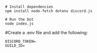 ```git clone https://github.com/excreal1/bot

# Install dependencies
npm install node-fetch dotenv discord.js

# Run the bot
node index.js
```

#Create a .env file and add the following:
```
DISCORD_TOKEN=
GUILD_ID=
```